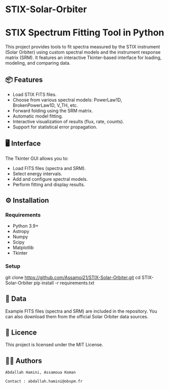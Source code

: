 # STIX-Solar-Orbiter

# STIX Spectrum Fitting Tool in Python

This project provides tools to fit spectra measured by the STIX instrument (Solar Orbiter) using custom spectral models and the instrument response matrix (SRM). It features an interactive Tkinter-based interface for loading, modeling, and comparing data.

## 📦 Features

- Load STIX FITS files.
- Choose from various spectral models: PowerLaw1D, BrokenPowerLaw1D, V_TH, etc.
- Forward folding using the SRM matrix.
- Automatic model fitting.
- Interactive visualization of results (flux, rate, counts).
- Support for statistical error propagation.

## 🖥️ Interface

The Tkinter GUI allows you to:
- Load FITS files (spectra and SRM).
- Select energy intervals.
- Add and configure spectral models.
- Perform fitting and display results.


## ⚙️ Installation

### Requirements

- Python 3.9+
- Astropy
- Numpy
- Scipy
- Matplotlib
- Tkinter

### Setup

git clone https://github.com/Assamoi21/STIX-Solar-Orbiter.git
cd STIX-Solar-Orbiter
pip install -r requirements.txt


## 📁 Data

Example FITS files (spectra and SRM) are included in the repository. You can also download them from the official Solar Orbiter data sources.

## 📜 Licence

This project is licensed under the MIT License.

## 👨‍🔬 Authors

    Abdallah Hamini, Assamoua Koman

    Contact : abdallah.hamini@obspm.fr


